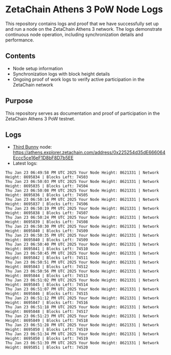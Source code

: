 # ZetaChain Athens 3 PoW Node Logs
This repository contains logs and proof that we have successfully set up and run a node on the ZetaChain Athens 3 network. The logs demonstrate continuous node operation, including synchronization details and performance.

## Contents
- Node setup information
- Synchronization logs with block height details
- Ongoing proof of work logs to verify active participation in the ZetaChain network

## Purpose
This repository serves as documentation and proof of participation in the ZetaChain Athens 3 PoW testnet.

## Logs

- [Third Bunny](https://thirdbunny.xyz/) node: https://athens.explorer.zetachain.com/address/0x225254d35dE666064Eccc5ce16eF1D8bF8D7b5EE
- Latest logs:
```
Thu Jan 23 06:49:58 PM UTC 2025 Your Node Height: 8621331 | Network Height: 8695834 | Blocks Left: 74503
Thu Jan 23 06:50:03 PM UTC 2025 Your Node Height: 8621331 | Network Height: 8695835 | Blocks Left: 74504
Thu Jan 23 06:50:08 PM UTC 2025 Your Node Height: 8621331 | Network Height: 8695836 | Blocks Left: 74505
Thu Jan 23 06:50:14 PM UTC 2025 Your Node Height: 8621331 | Network Height: 8695837 | Blocks Left: 74506
Thu Jan 23 06:50:19 PM UTC 2025 Your Node Height: 8621331 | Network Height: 8695838 | Blocks Left: 74507
Thu Jan 23 06:50:24 PM UTC 2025 Your Node Height: 8621331 | Network Height: 8695839 | Blocks Left: 74508
Thu Jan 23 06:50:30 PM UTC 2025 Your Node Height: 8621331 | Network Height: 8695840 | Blocks Left: 74509
Thu Jan 23 06:50:35 PM UTC 2025 Your Node Height: 8621331 | Network Height: 8695840 | Blocks Left: 74509
Thu Jan 23 06:50:40 PM UTC 2025 Your Node Height: 8621331 | Network Height: 8695841 | Blocks Left: 74510
Thu Jan 23 06:50:45 PM UTC 2025 Your Node Height: 8621331 | Network Height: 8695842 | Blocks Left: 74511
Thu Jan 23 06:50:51 PM UTC 2025 Your Node Height: 8621331 | Network Height: 8695843 | Blocks Left: 74512
Thu Jan 23 06:50:56 PM UTC 2025 Your Node Height: 8621331 | Network Height: 8695844 | Blocks Left: 74513
Thu Jan 23 06:51:02 PM UTC 2025 Your Node Height: 8621331 | Network Height: 8695845 | Blocks Left: 74514
Thu Jan 23 06:51:07 PM UTC 2025 Your Node Height: 8621331 | Network Height: 8695846 | Blocks Left: 74515
Thu Jan 23 06:51:12 PM UTC 2025 Your Node Height: 8621331 | Network Height: 8695847 | Blocks Left: 74516
Thu Jan 23 06:51:18 PM UTC 2025 Your Node Height: 8621331 | Network Height: 8695848 | Blocks Left: 74517
Thu Jan 23 06:51:23 PM UTC 2025 Your Node Height: 8621331 | Network Height: 8695849 | Blocks Left: 74518
Thu Jan 23 06:51:28 PM UTC 2025 Your Node Height: 8621331 | Network Height: 8695850 | Blocks Left: 74519
Thu Jan 23 06:51:34 PM UTC 2025 Your Node Height: 8621331 | Network Height: 8695850 | Blocks Left: 74519
Thu Jan 23 06:51:39 PM UTC 2025 Your Node Height: 8621331 | Network Height: 8695851 | Blocks Left: 74520
```
